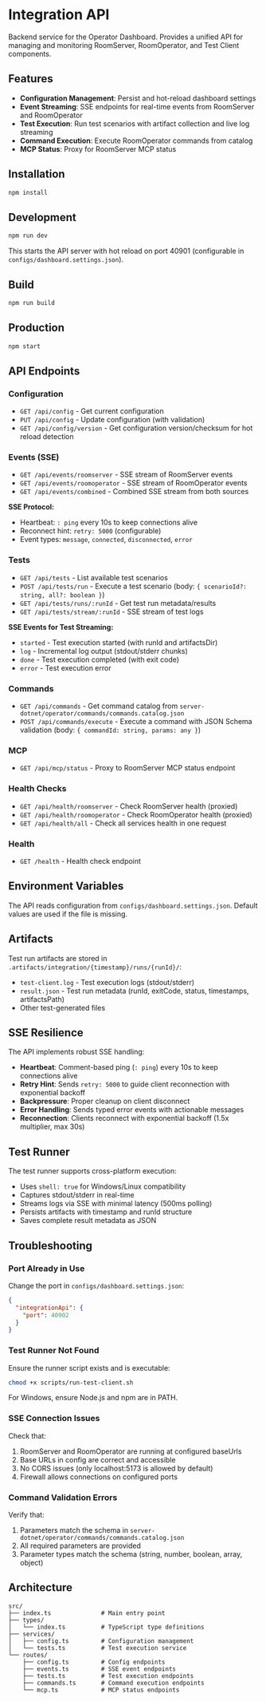 # Integration API

Backend service for the Operator Dashboard. Provides a unified API for managing and monitoring RoomServer, RoomOperator, and Test Client components.

## Features

- **Configuration Management**: Persist and hot-reload dashboard settings
- **Event Streaming**: SSE endpoints for real-time events from RoomServer and RoomOperator
- **Test Execution**: Run test scenarios with artifact collection and live log streaming
- **Command Execution**: Execute RoomOperator commands from catalog
- **MCP Status**: Proxy for RoomServer MCP status

## Installation

```bash
npm install
```

## Development

```bash
npm run dev
```

This starts the API server with hot reload on port 40901 (configurable in `configs/dashboard.settings.json`).

## Build

```bash
npm run build
```

## Production

```bash
npm start
```

## API Endpoints

### Configuration

- `GET /api/config` - Get current configuration
- `PUT /api/config` - Update configuration (with validation)
- `GET /api/config/version` - Get configuration version/checksum for hot reload detection

### Events (SSE)

- `GET /api/events/roomserver` - SSE stream of RoomServer events
- `GET /api/events/roomoperator` - SSE stream of RoomOperator events
- `GET /api/events/combined` - Combined SSE stream from both sources

**SSE Protocol:**
- Heartbeat: `: ping` every 10s to keep connections alive
- Reconnect hint: `retry: 5000` (configurable)
- Event types: `message`, `connected`, `disconnected`, `error`

### Tests

- `GET /api/tests` - List available test scenarios
- `POST /api/tests/run` - Execute a test scenario (body: `{ scenarioId?: string, all?: boolean }`)
- `GET /api/tests/runs/:runId` - Get test run metadata/results
- `GET /api/tests/stream/:runId` - SSE stream of test logs

**SSE Events for Test Streaming:**
- `started` - Test execution started (with runId and artifactsDir)
- `log` - Incremental log output (stdout/stderr chunks)
- `done` - Test execution completed (with exit code)
- `error` - Test execution error

### Commands

- `GET /api/commands` - Get command catalog from `server-dotnet/operator/commands/commands.catalog.json`
- `POST /api/commands/execute` - Execute a command with JSON Schema validation (body: `{ commandId: string, params: any }`)

### MCP

- `GET /api/mcp/status` - Proxy to RoomServer MCP status endpoint

### Health Checks

- `GET /api/health/roomserver` - Check RoomServer health (proxied)
- `GET /api/health/roomoperator` - Check RoomOperator health (proxied)
- `GET /api/health/all` - Check all services health in one request

### Health

- `GET /health` - Health check endpoint

## Environment Variables

The API reads configuration from `configs/dashboard.settings.json`. Default values are used if the file is missing.

## Artifacts

Test run artifacts are stored in `.artifacts/integration/{timestamp}/runs/{runId}/`:
- `test-client.log` - Test execution logs (stdout/stderr)
- `result.json` - Test run metadata (runId, exitCode, status, timestamps, artifactsPath)
- Other test-generated files

## SSE Resilience

The API implements robust SSE handling:

- **Heartbeat**: Comment-based ping (`: ping`) every 10s to keep connections alive
- **Retry Hint**: Sends `retry: 5000` to guide client reconnection with exponential backoff
- **Backpressure**: Proper cleanup on client disconnect
- **Error Handling**: Sends typed error events with actionable messages
- **Reconnection**: Clients reconnect with exponential backoff (1.5x multiplier, max 30s)

## Test Runner

The test runner supports cross-platform execution:

- Uses `shell: true` for Windows/Linux compatibility
- Captures stdout/stderr in real-time
- Streams logs via SSE with minimal latency (500ms polling)
- Persists artifacts with timestamp and runId structure
- Saves complete result metadata as JSON

## Troubleshooting

### Port Already in Use

Change the port in `configs/dashboard.settings.json`:

```json
{
  "integrationApi": {
    "port": 40902
  }
}
```

### Test Runner Not Found

Ensure the runner script exists and is executable:

```bash
chmod +x scripts/run-test-client.sh
```

For Windows, ensure Node.js and npm are in PATH.

### SSE Connection Issues

Check that:
1. RoomServer and RoomOperator are running at configured baseUrls
2. Base URLs in config are correct and accessible
3. No CORS issues (only localhost:5173 is allowed by default)
4. Firewall allows connections on configured ports

### Command Validation Errors

Verify that:
1. Parameters match the schema in `server-dotnet/operator/commands/commands.catalog.json`
2. All required parameters are provided
3. Parameter types match the schema (string, number, boolean, array, object)

## Architecture

```
src/
├── index.ts              # Main entry point
├── types/
│   └── index.ts          # TypeScript type definitions
├── services/
│   ├── config.ts         # Configuration management
│   └── tests.ts          # Test execution service
└── routes/
    ├── config.ts         # Config endpoints
    ├── events.ts         # SSE event endpoints
    ├── tests.ts          # Test execution endpoints
    ├── commands.ts       # Command execution endpoints
    └── mcp.ts            # MCP status endpoints
```
